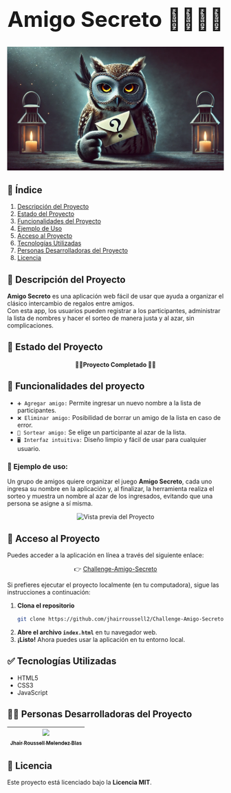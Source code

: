 <h1 align="center" style="font-size: 50px;">Amigo Secreto 🎁🐱‍👤❔</h1>

<p align="center">
  <img src="./paraREADME/1.jpg" alt="Animal Secreto">
</p>

## 📌 Índice
1. [Descripción del Proyecto](#-descripción-del-proyecto)
2. [Estado del Proyecto](#-estado-del-proyecto)
3. [Funcionalidades del Proyecto](#-funcionalidades-del-proyecto)
4. [Ejemplo de Uso](#-ejemplo-de-uso)
5. [Acceso al Proyecto](#-acceso-al-proyecto)
6. [Tecnologías Utilizadas](#-tecnologías-utilizadas)
7. [Personas Desarrolladoras del Proyecto](#-personas-desarrolladoras-del-proyecto)
8. [Licencia](#-licencia)

## 📖 Descripción del Proyecto  
**Amigo Secreto** es una aplicación web fácil de usar que ayuda a organizar el clásico intercambio de regalos entre amigos.  
Con esta app, los usuarios pueden registrar a los participantes, administrar la lista de nombres y hacer el sorteo de manera justa y al azar, sin complicaciones.

## 🚀 Estado del Proyecto

<h4 align="center">
🎉🚀Proyecto Completado 🚀🎉
</h4>

## 🔨 Funcionalidades del proyecto
- `➕ Agregar amigo:` Permite ingresar un nuevo nombre a la lista de participantes.
- `❌ Eliminar amigo:` Posibilidad de borrar un amigo de la lista en caso de error.
- `🎲 Sortear amigo:` Se elige un participante al azar de la lista.
- `🖥️ Interfaz intuitiva:` Diseño limpio y fácil de usar para cualquier usuario.

### 📌 Ejemplo de uso:
 Un grupo de amigos quiere organizar el juego **Amigo Secreto**, cada uno ingresa su nombre en la aplicación y, al finalizar, la herramienta realiza el sorteo y muestra un nombre al azar de los ingresados, evitando que una persona se asigne a sí misma.

<p align="center">
  <img src="./paraREADME/Ejemplo.gif" alt="Vista previa del Proyecto">
</p>


## 📁 Acceso al Proyecto

Puedes acceder a la aplicación en línea a través del siguiente enlace:  
  <p align="center">
    👉 <a href="https://jhairroussell2.github.io/Challenge-Amigo-Secreto/">Challenge-Amigo-Secreto</a>
  </p>
Si prefieres ejecutar el proyecto localmente (en tu computadora), sigue las instrucciones a continuación:

1. **Clona el repositorio**
   ```sh
   git clone https://github.com/jhairroussell2/Challenge-Amigo-Secreto.git
   ```
2. **Abre el archivo `index.html`** en tu navegador web.
3. **¡Listo!** Ahora puedes usar la aplicación en tu entorno local.


## ✅ Tecnologías Utilizadas
- HTML5  
- CSS3  
- JavaScript  


## 🧑‍💻 Personas Desarrolladoras del Proyecto

| [<img src="https://avatars.githubusercontent.com/u/181286163?v=4" width=115><br><sub>Jhair Roussell Melendez Blas</sub>](https://github.com/JhairRoussell2) |
| :---: |



## 📜 Licencia
Este proyecto está licenciado bajo la **Licencia MIT**.
